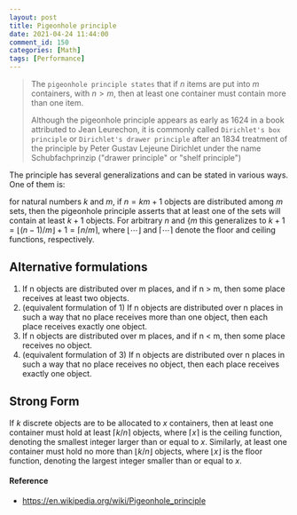 ```yaml
---
layout: post
title: Pigeonhole principle
date: 2021-04-24 11:44:00
comment_id: 150
categories: [Math]
tags: [Performance]
---
```


> The `pigeonhole principle states` that if $n$ items are put into $m$ containers, with $n>m$, then at least one container must contain more than one item.
>
> Although the pigeonhole principle appears as early as 1624 in a book attributed to Jean Leurechon, it is commonly called `Dirichlet's box principle` or `Dirichlet's drawer principle` after an 1834 treatment of the principle by Peter Gustav Lejeune Dirichlet under the name Schubfachprinzip ("drawer principle" or "shelf principle")

The principle has several generalizations and can be stated in various ways. One of them is:

for natural numbers $k$ and $m$, if $n=km+1$ objects are distributed among $m$ sets, then the pigeonhole principle asserts that at least one of the sets will contain at least $k+1$ objects. For arbitrary $n$ and {$m$ this generalizes to ${\displaystyle k+1=\lfloor (n-1)/m\rfloor +1=\lceil n/m\rceil }$, where ${\displaystyle \lfloor \cdots \rfloor }$ and ${\displaystyle \lceil \cdots \rceil }$ denote the floor and ceiling functions, respectively.

## Alternative formulations

1. If n objects are distributed over m places, and if n > m, then some place receives at least two objects.
2. (equivalent formulation of 1) If n objects are distributed over n places in such a way that no place receives more than one object, then each place receives exactly one object.
3. If n objects are distributed over m places, and if n < m, then some place receives no object.
4. (equivalent formulation of 3) If n objects are distributed over n places in such a way that no place receives no object, then each place receives exactly one object.

## Strong Form

If $k$ discrete objects are to be allocated to $x$ containers, then at least one container must hold at least ${\displaystyle \lceil k/n\rceil }$ objects, where ${\displaystyle \lceil x\rceil }$ is the ceiling function, denoting the smallest integer larger than or equal to $x$. Similarly, at least one container must hold no more than ${\displaystyle \lfloor k/n\rfloor }$ objects, where ${\displaystyle \lfloor x\rfloor }$ is the floor function, denoting the largest integer smaller than or equal to $x$.

#### Reference

- <https://en.wikipedia.org/wiki/Pigeonhole_principle>
